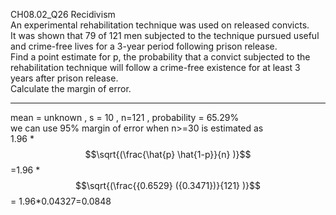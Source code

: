CH08.02_Q26 Recidivism  
An experimental rehabilitation technique was used on released convicts.   
It was shown that 79 of 121 men subjected to the technique pursued useful and crime-free lives for a 3-year period following prison release.  
Find a point estimate for p,  the probability that a convict subjected to the rehabilitation technique will follow a crime-free existence for at least  3 years after prison release.  
Calculate the margin of error.  


---
mean = unknown , s = 10 , n=121 ,  probability = 65.29%  
we can use 95% margin of error when n>=30 is estimated as  
1.96 * $$\sqrt{(\frac{\hat{p} \hat{1-p}}{n}	)}$$  =1.96 * $$\sqrt{(\frac{{0.6529} ({0.3471})}{121}	)}$$ = 1.96*0.04327=0.0848
